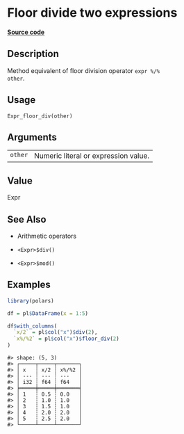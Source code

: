 

# Floor divide two expressions

[**Source code**](https://github.com/pola-rs/r-polars/tree/8dac37e8bf89bcd080a13d0ed20dd1dc2bee615f/R/expr__expr.R#L276)

## Description

Method equivalent of floor division operator <code>expr %/%
other</code>.

## Usage

<pre><code class='language-R'>Expr_floor_div(other)
</code></pre>

## Arguments

<table>
<tr>
<td style="white-space: nowrap; font-family: monospace; vertical-align: top">
<code id="other">other</code>
</td>
<td>
Numeric literal or expression value.
</td>
</tr>
</table>

## Value

Expr

## See Also

<ul>
<li>

Arithmetic operators

</li>
<li>

<code>\<Expr\>$div()</code>

</li>
<li>

<code>\<Expr\>$mod()</code>

</li>
</ul>

## Examples

``` r
library(polars)

df = pl$DataFrame(x = 1:5)

df$with_columns(
  `x/2` = pl$col("x")$div(2),
  `x%/%2` = pl$col("x")$floor_div(2)
)
```

    #> shape: (5, 3)
    #> ┌─────┬─────┬───────┐
    #> │ x   ┆ x/2 ┆ x%/%2 │
    #> │ --- ┆ --- ┆ ---   │
    #> │ i32 ┆ f64 ┆ f64   │
    #> ╞═════╪═════╪═══════╡
    #> │ 1   ┆ 0.5 ┆ 0.0   │
    #> │ 2   ┆ 1.0 ┆ 1.0   │
    #> │ 3   ┆ 1.5 ┆ 1.0   │
    #> │ 4   ┆ 2.0 ┆ 2.0   │
    #> │ 5   ┆ 2.5 ┆ 2.0   │
    #> └─────┴─────┴───────┘
